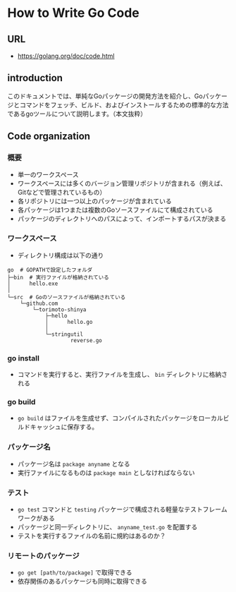 # How to Write Go Code
## URL
* https://golang.org/doc/code.html

## introduction
このドキュメントでは、単純なGoパッケージの開発方法を紹介し、Goパッケージとコマンドをフェッチ、ビルド、およびインストールするための標準的な方法であるgoツールについて説明します。（本文抜粋）

## Code organization
### 概要
* 単一のワークスペース
* ワークスペースには多くのバージョン管理リポジトリが含まれる（例えば、Gitなどで管理されているもの）
* 各リポジトリには一つ以上のパッケージが含まれている
* 各パッケージは1つまたは複数のGoソースファイルにて構成されている
* パッケージのディレクトリへのパスによって、インポートするパスが決まる

### ワークスペース
* ディレクトリ構成は以下の通り
```
go  # GOPATHで設定したフォルダ
├─bin  # 実行ファイルが格納されている
│      hello.exe
│
└─src  # Goのソースファイルが格納されている
    └─github.com
        └─torimoto-shinya
            ├─hello
            │      hello.go
            │
            └─stringutil
                    reverse.go
```

### go install
* コマンドを実行すると、実行ファイルを生成し、 `bin` ディレクトリに格納される

### go build
* `go build` はファイルを生成せず、コンパイルされたパッケージをローカルビルドキャッシュに保存する。

### パッケージ名
* パッケージ名は `package anyname` となる
* 実行ファイルになるものは `package main` としなければならない

### テスト
* `go test` コマンドと `testing` パッケージで構成される軽量なテストフレームワークがある
* パッケージと同一ディレクトリに、 `anyname_test.go` を配置する
* テストを実行するファイルの名前に規約はあるのか？

### リモートのパッケージ
* `go get [path/to/package]` で取得できる
* 依存関係のあるパッケージも同時に取得できる
